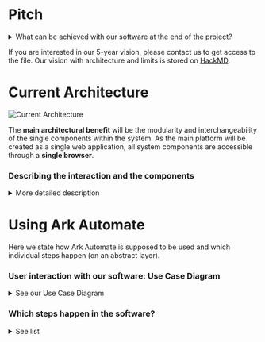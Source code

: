 # Pitch
<details><summary>What can be achieved with our software at the end of the project?
</summary><p>

**Customer view**
> Using Ark Automate users can automate business or everyday processes by simply sketching the steps of their process. By using simple flowcharts or powerful BPMN in their process outlines, users can create small software solutions using RPA that finish their tasks much faster and more reliably.


**Technical view**
> Using Ark Automate users can build their own digital coworkers by visualizing business or everyday processes and automating these using robotic process automation (RPA). The digital coworkers request files or help whilst working on their own tasks which have been taught to them through the multiple modeling notations available.
</p></details>

If you are interested in our 5-year vision, please contact us to get access to the file.
Our vision with architecture and limits is stored on [HackMD](https://hackmd.io/@toUukITjSM6oWi52UMDSkA/Bk4kOnoqw).

# Current Architecture

![Current Architecture](https://user-images.githubusercontent.com/36270527/120189142-4144db00-c217-11eb-921e-1f9954666944.png)


The **main architectural benefit** will be the modularity and interchangeability of the single components within the system.
As the main platform will be created as a single web application, all system components are accessible through a **single browser**.  

### Describing the interaction and the components
<details><summary>More detailed description</summary><p>


That way a **Low-Code RPA-Developer** can build new robots in the `Web-Browser` using the `Modelling Interface` with the mentioned multiple modeling tools.  

About our **Database-Structure:**
- The `Robot Repository` is where all created robots are stored and are available for the users to retrieve and make changes.
- The `RPA Activity Storage` stores all activities that can be automated with our software.
- The `User Data Storage` stores all the user's data, such as login details, personal settings etc., so that the user can work with the same status of the software on any device.
- The `Robot Job Storage` stores the execution information for each bot like status, user and error messages.

**Customers** can start the robots via the `Control Interface` in their `Web Browser`. There they can also view basic statistics about the individual robots. (Currently not implemented) This interface also allows the **RPA developers** to execute the robots, since they also have all the permissions of the end users.

In addition, an `API` is provided to  the robots. External companies can use this to start robots in our system. Also, in the future, our robots could be controlled via this `API` through  control and the IoT, for example.

To start robots or to get further information about executed robots, there is a communication with the `Robot Coordinator Backend`.

The `Robot Coordinator Backend` interacts with the `Local Client` and launches the bots on the local machine. In addition, the backend gets all the information it needs from the database.


</p></details>

# Using Ark Automate
Here we state how Ark Automate is supposed to be used and which individual steps happen (on an abstract layer).

### User interaction with our software: Use Case Diagram
<details><summary>See our Use Case Diagram</summary><p>

![Use Case Diagram](https://i.imgur.com/FakYLAh.png)

</p></details>

### Which steps happen in the software?
<details><summary>See list</summary><p>

- Displaying of modeling interfaces
- Getting the available RPA tasks and apps from the server
- Providing an interface to expand activities with RPA apps, tasks, and properties
- Parsing BPMN to SSOT (and back)
- Parsing other modeling notation (flowchart f.e.) to SSOT (and back)
- Parsing SSOT to .robot (and back)

</p></details>
